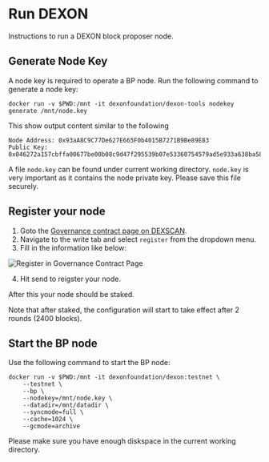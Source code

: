 # Run DEXON

Instructions to run a DEXON block proposer node.

## Generate Node Key

A node key is required to operate a BP node. Run the following command to
generate a node key:

    docker run -v $PWD:/mnt -it dexonfoundation/dexon-tools nodekey generate /mnt/node.key

This show output content similar to the following

    Node Address: 0x93aA8C9C77De627E665F0b4015B7271B9Be89E83
    Public Key: 0x046272a157cbffa00677be00b08c9d47f295539b07e53360754579ad5e933a638ba58dcf850484e7d40b8bc163a920082b2500ee54968db7155c6231c7e4eed592

A file `node.key` can be found under current working directory. `node.key` is
very important as it contains the node private key. Please save this file
securely.

## Register your node

1. Goto the [Governance contract page on DEXSCAN](https://testnet.dexscan.org/address/0x63751838D6485578B23e8b051d40861eCC416794).
2. Navigate to the write tab and select `register` from the dropdown menu.
3. Fill in the information like below:

![Register in Governance Contract Page](https://i.imgur.com/ZRCwrdn.png)

4. Hit send to reigster your node.

After this your node should be staked.

Note that after staked, the configuration will start to take effect after 2
rounds (2400 blocks).

## Start the BP node

Use the following command to start the BP node:

    docker run -v $PWD:/mnt -it dexonfoundation/dexon:testnet \
        --testnet \
        --bp \
        --nodekey=/mnt/node.key \
        --datadir=/mnt/datadir \
        --syncmode=full \
        --cache=1024 \
        --gcmode=archive

Please make sure you have enough diskspace in the current working directory.
